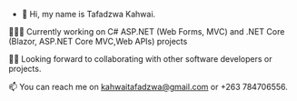 - 👋 Hi, my name is Tafadzwa Kahwai.                                                                                                                      

👨🏾‍💻 Currently working on C# ASP.NET (Web Forms, MVC) and .NET Core (Blazor, ASP.NET Core MVC,Web APIs) projects

✌🏾 Looking forward to collaborating with other software developers or projects.

📫 You can reach me on kahwaitafadzwa@gmail.com or +263 784706556.
<!---
tafadzwaonline/tafadzwaonline is a ✨ special ✨ repository because its `README.md` (this file) appears on your GitHub profile.
You can click the Preview link to take a look at your changes.
--->

